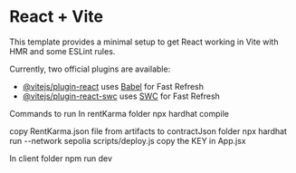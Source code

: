 # React + Vite

This template provides a minimal setup to get React working in Vite with HMR and some ESLint rules.

Currently, two official plugins are available:

- [@vitejs/plugin-react](https://github.com/vitejs/vite-plugin-react/blob/main/packages/plugin-react/README.md) uses [Babel](https://babeljs.io/) for Fast Refresh
- [@vitejs/plugin-react-swc](https://github.com/vitejs/vite-plugin-react-swc) uses [SWC](https://swc.rs/) for Fast Refresh



Commands to run
In rentKarma folder
npx hardhat compile

copy RentKarma.json file from artifacts to contractJson folder
npx hardhat run --network sepolia scripts/deploy.js
copy the KEY in App.jsx


In client folder
npm run dev
